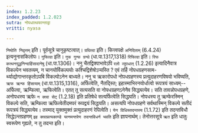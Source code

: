```yaml
---
index: 1.2.23
index_padded: 1.2.023
sutra: नोपधात्थफान्ताद्वा
vritti: nyasa

---
```

`निष्ठेति निवृत्तम्` इति। पूर्वसूत्रे चानुकृष्टत्वात्। `ग्रथित्वा` इति। कित्त्वपक्षे `अनिदिताम्` (6.4.24) इत्यनुनासकिलोपः। `गुफित्वा` इति। `गुफ गुन्फ ग्रन्थे` (धा.पा.1317,1318) `रिफित्वा` इति। `रिफ कत्थनयुद्धनिन्दाहिंसादानेषु` (धा.पा.1306)। ननु चैतद्विक्पाभावेऽपि `रलो व्युपधात्` (1.2.26) इत्यादिनैवात्र विकल्पेन भवतव्यम्, न चानयोर्विकल्पयोः कश्चिद्विशेषोऽप्यस्ति ? एवं तर्हि नोपधग्रहणसाम-
र्थ्याद्योगान्तरकृतोऽपबि विकल्पोऽनेन बाध्यते। ननु च ऋकारोपधो नोपधग्रहणस्य प्रत्युदाहरणविषयो भविष्यति, `ऋफ ऋन्फ हिंसायाम्` (धा.पा.1315,1316), अर्फित्वेति, नैतद्स्ति; इहास्माभिरनयोर्धात्वो रूपत्रयं साध्यम्-- अर्फित्वा, ऋम्फित्वा, ऋफित्वेति। एतत् तु सत्यसति वा नोपधग्रहणऽनेनैव सिद्ध्यत्येव। सति तावन्नोपधग्रहणे, अनोपधस्य ऋफेः `न क्त्वा सेट्` (1.2.18) इति प्रतिषेधे सत्यर्फित्वेति सिद्ध्यति। नोपधस्य तु ऋम्फेरस्मिन् विकल्पे सति, ऋम्फित्वा ऋफित्वेतीदमपरं रूपद्वयं सिद्धयति। असत्यपि नोपधग्रहणे सर्वथास्मिन् विकल्पे सतीदं रूपत्रयं सिद्ध्यत्येव। तस्माद् युक्तमुक्तं प्रत्युदाहरणं रेपित्वेति। `येन विधिस्तदन्तस्य` (1.1.72) इति तदन्तविधौ सिद्धेऽन्तग्रहणम् `इह क्त्वाप्रत्यकाण्डे यत्नमन्तरेण तदन्तविधर्न भवति` इति ज्ञापनार्थम्। तेनोत्तरसूत्रे `ऋत` इति धातुः स्वरूपेण गृह्यते, न तु तदन्त इति।